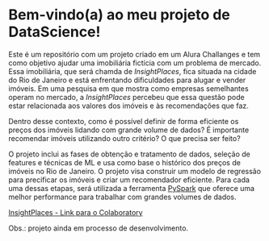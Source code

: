
# **Bem-vindo(a) ao meu projeto de DataScience!**

Este é um repositório com um projeto criado em um Alura Challanges e tem como objetivo ajudar uma imobiliária fictícia com um problema de mercado. Essa imobiliária, que será chamda de *InsightPlaces*, fica situada na cidade do Rio de Janeiro e está enfrentando dificuldades para alugar e vender imóveis. Em uma pesquisa em que mostra como empresas semelhantes operam no mercado, a *InsightPlaces* percebeu que essa questão pode estar relacionada aos valores dos imóveis e às recomendações que faz.

  

Dentro desse contexto, como é possível definir de forma eficiente os preços dos imóveis lidando com grande volume de dados? É importante recomendar imóveis utilizando outro critério? O que precisa ser feito?

  
O projeto inclui as fases de obtenção e tratamento de dados, seleção de features e técnicas de ML e usa como base o histórico dos preços de imóveis no Rio de Janeiro. O projeto visa construir um modelo de regressão para precificar os imóveis e criar um recomendador eficiente. Para cada uma dessas etapas, será utilizada a ferramenta [PySpark](https://spark.apache.org/docs/latest/api/python/index.html) que oferece uma melhor performance para trabalhar com grandes volumes de dados.

[InsightPlaces - Link para o Colaboratory](https://colab.research.google.com/drive/18rXJlYnIxSyVTU0foez6JZw_JsFaSk8H?usp=sharing)

Obs.: projeto ainda em processo de desenvolvimento.

